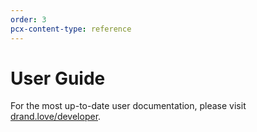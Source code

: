```yaml
---
order: 3
pcx-content-type: reference
---
```


# User Guide

For the most up-to-date user documentation, please visit [drand.love/developer](https://drand.love/developer/).
